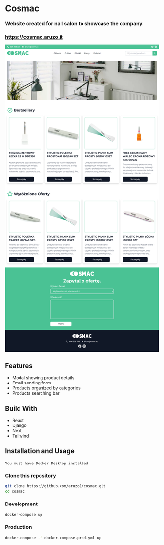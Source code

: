 # Cosmac

### Website created for nail salon to showcase the company.

### https://cosmac.aruzo.it

![preview](./images/website.png)

## Features
- Modal showing product details
- Email sending form
- Products organized by categories
- Products searching bar

## Build With

- React
- Django
- Next
- Tailwind

## Installation and Usage
`You must have Docker Desktop installed`

### Clone this repository

```bash
git clone https://github.com/aruzo1/cosmac.git
cd cosmac
```

### Development

```bash
docker-compose up
```

### Production

```bash
docker-compose -f docker-compose.prod.yml up
```

